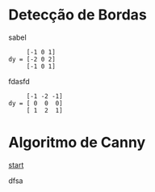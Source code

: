 # Detecção de Bordas

sabel

         [-1 0 1]
    dy = [-2 0 2]
         [-1 0 1] 

fdasfd

         [-1 -2 -1]
    dy = [ 0  0  0]
         [ 1  2  1] 
         
         
# Algoritmo de Canny

[start](../imagens/cap1/eq_grad.png)

dfsa